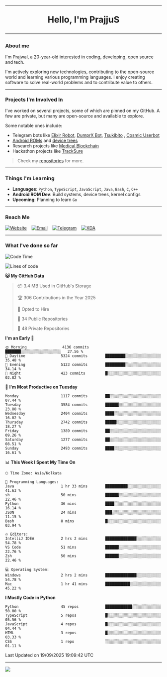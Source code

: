 <h1 align="center"><hr>Hello, I'm PrajjuS<hr></h1>

### About me

I'm Prajwal, a 20-year-old interested in coding, developing, open source and tech.

I'm actively exploring new technologies, contributing to the open-source world and learning various programming languages. I enjoy creating software to solve real-world problems and to contribute value to others.

---

### Projects I'm Involved In

I've worked on several projects, some of which are pinned on my GitHub. A few are private, but many are open-source and available to explore.

Some notable ones include:

- Telegram bots like [Elixir Robot](https://t.me/projectelixir_bot), [DumprX Bot](https://t.me/DumprXBot), [Tsukibito](https://t.me/PrajjuSAssistantBot)
, [Cosmic Userbot](https://github.com/SkyLab-Devs/CosmicUserbot)
- [Android ROMs](https://github.com/Noob-OS) and [device trees](https://github.com/PrajjuS/device_xiaomi_vince)
- Research projects like [Medical Blockchain](https://github.com/PrajjuS/Medical-Blockchain)
- Hackathon projects like [TrackSure](https://github.com/TheNoMadDevs/TrackSure)

> Check my [repositories](https://github.com/PrajjuS?tab=repositories) for more.

---

### Things I'm Learning

- **Languages**: `Python`, `TypeScript`, `JavaScript`, `Java`, `Bash`, `C`, `C++`
- **Android ROM Dev**: Build systems, device trees, kernel configs
- **Upcoming**: Planning to learn `Go`

---

### Reach Me


<a href="https://prajjus.xyz"><img src="https://img.shields.io/badge/Website-000000?style=flat-square&logo=githubpages&logoColor=white" alt="Website"/></a>
&nbsp;&nbsp;
<a href="mailto:theprajjus@gmail.com"><img src="https://img.shields.io/badge/Email-D14836?style=flat-square&logo=gmail&logoColor=white" alt="Email"/></a>
&nbsp;&nbsp;
<a href="https://telegram.me/PrajjuS"><img src="https://img.shields.io/badge/Telegram-2CA5E0?style=flat-square&logo=telegram&logoColor=white" alt="Telegram"/></a>
&nbsp;&nbsp;
<a href="https://forum.xda-developers.com/m/prajjus.10388799/"><img src="https://img.shields.io/badge/XDA-F59714?style=flat-square&logo=xda-developers&logoColor=white" alt="XDA"/></a>

---

### What I've done so far

<!--START_SECTION:waka-->
![Code Time](http://img.shields.io/badge/Code%20Time-1%2C069%20hrs%2035%20mins-blue)

![Lines of code](https://img.shields.io/badge/From%20Hello%20World%20I%27ve%20Written-1.6%20million%20lines%20of%20code-blue)

**🐱 My GitHub Data** 

> 📦 3.4 MB Used in GitHub's Storage 
 > 
> 🏆 306 Contributions in the Year 2025
 > 
> 💼 Opted to Hire
 > 
> 📜 34 Public Repositories 
 > 
> 🔑 48 Private Repositories 
 > 
**I'm an Early 🐤** 

```text
🌞 Morning                4136 commits        ███████░░░░░░░░░░░░░░░░░░   27.56 % 
🌆 Daytime                5324 commits        █████████░░░░░░░░░░░░░░░░   35.48 % 
🌃 Evening                5123 commits        █████████░░░░░░░░░░░░░░░░   34.14 % 
🌙 Night                  423 commits         █░░░░░░░░░░░░░░░░░░░░░░░░   02.82 % 
```
📅 **I'm Most Productive on Tuesday** 

```text
Monday                   1117 commits        ██░░░░░░░░░░░░░░░░░░░░░░░   07.44 % 
Tuesday                  3584 commits        ██████░░░░░░░░░░░░░░░░░░░   23.88 % 
Wednesday                2404 commits        ████░░░░░░░░░░░░░░░░░░░░░   16.02 % 
Thursday                 2742 commits        █████░░░░░░░░░░░░░░░░░░░░   18.27 % 
Friday                   1389 commits        ██░░░░░░░░░░░░░░░░░░░░░░░   09.26 % 
Saturday                 1277 commits        ██░░░░░░░░░░░░░░░░░░░░░░░   08.51 % 
Sunday                   2493 commits        ████░░░░░░░░░░░░░░░░░░░░░   16.61 % 
```


📊 **This Week I Spent My Time On** 

```text
🕑︎ Time Zone: Asia/Kolkata

💬 Programming Languages: 
Java                     1 hr 33 mins        ██████████░░░░░░░░░░░░░░░   41.63 % 
sh                       50 mins             ██████░░░░░░░░░░░░░░░░░░░   22.46 % 
Python                   36 mins             ████░░░░░░░░░░░░░░░░░░░░░   16.14 % 
JSON                     24 mins             ███░░░░░░░░░░░░░░░░░░░░░░   11.15 % 
Bash                     8 mins              █░░░░░░░░░░░░░░░░░░░░░░░░   03.94 % 

🔥 Editors: 
IntelliJ IDEA            2 hrs 2 mins        ██████████████░░░░░░░░░░░   54.78 % 
VS Code                  51 mins             ██████░░░░░░░░░░░░░░░░░░░   22.76 % 
Zsh                      50 mins             ██████░░░░░░░░░░░░░░░░░░░   22.46 % 

💻 Operating System: 
Windows                  2 hrs 2 mins        ██████████████░░░░░░░░░░░   54.78 % 
Mac                      1 hr 41 mins        ███████████░░░░░░░░░░░░░░   45.22 % 
```

**I Mostly Code in Python** 

```text
Python                   45 repos            ████████████░░░░░░░░░░░░░   50.00 % 
TypeScript               5 repos             █░░░░░░░░░░░░░░░░░░░░░░░░   05.56 % 
JavaScript               4 repos             █░░░░░░░░░░░░░░░░░░░░░░░░   04.44 % 
HTML                     3 repos             █░░░░░░░░░░░░░░░░░░░░░░░░   03.33 % 
CSS                      1 repo              ░░░░░░░░░░░░░░░░░░░░░░░░░   01.11 % 
```




 Last Updated on 19/09/2025 19:09:42 UTC
<!--END_SECTION:waka-->

---

<img src="https://komarev.com/ghpvc/?username=prajjus&label=Profile%20Views&color=000000&style=flat">